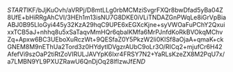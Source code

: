 $START$lKF/bJjKuOvh/aVRPj/D8mtLLg0rbMCMziSvgrFXQr8bwDfad5yBa04Z8UfE+bHiRRgAhCVI/3HEh1m13isNU7G8DKE0iVLiTNDAZGnPWqLe8iGrVpBiaABJ0B95LloGyi445y32KzA29hqC9UPE6xEGXcKjne+syVWOaFuPChY2QxuixxTCB5aJ+nhhq8u5xSaTaqvMmHQr6qbalKMfa6MrPJnfdKoRkBVOkqMChvZq+Apxw6BC3UEboXuRczWt+9QESfaZ0Y5PkzW2li0KISf8aOjaA+qmaK+ckGNEM8M9nEThUa2Tord3z0HYdytlDVgzrAUbC9oLr3O/RICq2+mjufCr6H42AfefVi9szOaP2tiRtZoVIRULJAVYpK6Ixr4FRSY7N2+YaRLsKzeZX8M2PqU7x/a7LMBN9YL9PXUZRawU6QnDjOq28lfIzwJf$END$